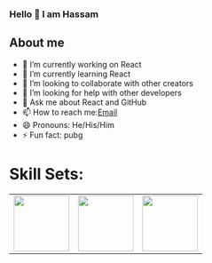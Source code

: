 ### Hello 👋 I am Hassam

## About me

- 🔭 I’m currently working on React
- 🌱 I’m currently learning React
- 👯 I’m looking to collaborate with other creators 
- 🤔 I’m looking for help with other developers
- 💬 Ask me about React and GitHub
- 📫 How to reach me:[Email](hassamahamd310@gmail.com)
- 😄 Pronouns: He/His/Him
- ⚡ Fun fact: pubg

# Skill Sets:

<table>
  <tr>
    <td>
      <img src="https://www.vectorlogo.zone/logos/w3_html5/w3_html5-icon.svg" width="100px" hieght="100px"/>
    </td>
    <td>
      <img src="https://www.vectorlogo.zone/logos/w3_css/w3_css-icon.svg" width="100px" hieght="100px"/>
    </td>
     <td>
      <img src="https://www.vectorlogo.zone/logos/reactjs/reactjs-icon.svg" width="100px" hieght="100px"/>
    </td>
  </tr>
</table>

